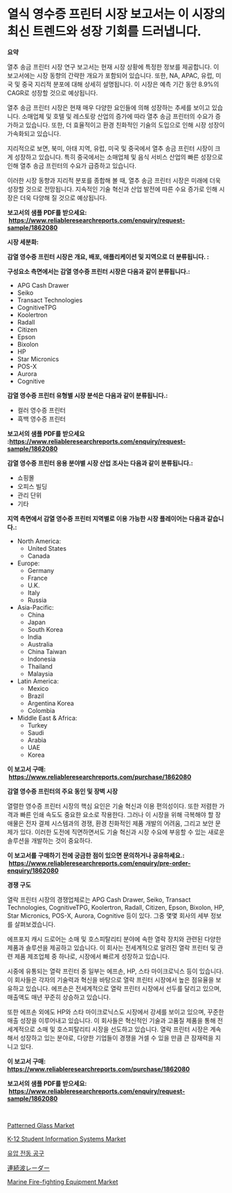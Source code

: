 <p><h1>열식 영수증 프린터 시장 보고서는 이 시장의 최신 트렌드와 성장 기회를 드러냅니다.</h1></p><p><strong>요약</strong></p>
<p><p>열추 송금 프린터 시장 연구 보고서는 현재 시장 상황에 특정한 정보를 제공합니다. 이 보고서에는 시장 동향의 간략한 개요가 포함되어 있습니다. 또한, NA, APAC, 유럽, 미국 및 중국 지리적 분포에 대해 상세히 설명됩니다. 이 시장은 예측 기간 동안 8.9%의 CAGR로 성장할 것으로 예상됩니다.</p><p>열추 송금 프린터 시장은 현재 매우 다양한 요인들에 의해 성장하는 추세를 보이고 있습니다. 소매업체 및 호텔 및 레스토랑 산업의 증가에 따라 열추 송금 프린터의 수요가 증가하고 있습니다. 또한, 더 효율적이고 환경 친화적인 기술의 도입으로 인해 시장 성장이 가속화되고 있습니다.</p><p>지리적으로 보면, 북미, 아태 지역, 유럽, 미국 및 중국에서 열추 송금 프린터 시장이 크게 성장하고 있습니다. 특히 중국에서는 소매업체 및 음식 서비스 산업의 빠른 성장으로 인해 열추 송금 프린터의 수요가 급증하고 있습니다.</p><p>이러한 시장 동향과 지리적 분포를 종합해 볼 때, 열추 송금 프린터 시장은 미래에 더욱 성장할 것으로 전망됩니다. 지속적인 기술 혁신과 산업 발전에 따른 수요 증가로 인해 시장은 더욱 다양해 질 것으로 예상됩니다.</p></p>
<p><strong>보고서의 샘플 PDF를 받으세요: &nbsp;<a href="https://www.reliableresearchreports.com/enquiry/request-sample/1862080">https://www.reliableresearchreports.com/enquiry/request-sample/1862080</a></strong></p>
<p><strong>시장 세분화:</strong></p>
<p><strong> 감열 영수증 프린터 시장은 개요, 배포, 애플리케이션 및 지역으로 더 분류됩니다. :</strong></p>
<p><strong>구성요소 측면에서는 감열 영수증 프린터 시장은 다음과 같이 분류됩니다.:</strong></p>
<p><ul><li>APG Cash Drawer</li><li>Seiko</li><li>Transact Technologies</li><li>CognitiveTPG</li><li>Koolertron</li><li>Radall</li><li>Citizen</li><li>Epson</li><li>Bixolon</li><li>HP</li><li>Star Micronics</li><li>POS-X</li><li>Aurora</li><li>Cognitive</li></ul></p>
<p><strong> 감열 영수증 프린터 유형별 시장 분석은 다음과 같이 분류됩니다.:</strong></p>
<p><ul><li>컬러 영수증 프린터</li><li>흑백 영수증 프린터</li></ul></p>
<p><strong>보고서의 샘플 PDF를 받으세요 :<a href="https://www.reliableresearchreports.com/enquiry/request-sample/1862080">https://www.reliableresearchreports.com/enquiry/request-sample/1862080</a></strong></p>
<p><strong> 감열 영수증 프린터 응용 분야별 시장 산업 조사는 다음과 같이 분류됩니다.:</strong></p>
<p><ul><li>쇼핑몰</li><li>오피스 빌딩</li><li>관리 단위</li><li>기타</li></ul></p>
<p><strong>지역 측면에서 감열 영수증 프린터 지역별로 이용 가능한 시장 플레이어는 다음과 같습니다.:</strong></p>
<p><ul>
    <li>
        North America:
        <ul>
            <li>United States</li>
            <li>Canada</li>
        </ul>
    </li>
    <li>
        Europe:
        <ul>
            <li>Germany</li>
            <li>France</li>
            <li>U.K.</li>
            <li>Italy</li>
            <li>Russia</li>
        </ul>
    </li>
    <li>
        Asia-Pacific:
        <ul>
            <li>China</li>
            <li>Japan</li>
            <li>South Korea</li>
            <li>India</li>
            <li>Australia</li>
            <li>China Taiwan</li>
            <li>Indonesia</li>
            <li>Thailand</li>
            <li>Malaysia</li>
        </ul>
    </li>
    <li>
        Latin America:
        <ul>
            <li>Mexico</li>
            <li>Brazil</li>
            <li>Argentina Korea</li>
            <li>Colombia</li>
        </ul>
    </li>
    <li>
        Middle East & Africa:
        <ul>
            <li>Turkey</li>
            <li>Saudi</li>
            <li>Arabia</li>
            <li>UAE</li>
            <li>Korea</li>
        </ul>
    </li>
    </ul></p>
<p><strong>이 보고서 구매: &nbsp;<a href="https://www.reliableresearchreports.com/purchase/1862080">https://www.reliableresearchreports.com/purchase/1862080</a></strong></p>
<p><strong>감열 영수증 프린터의 주요 동인 및 장벽 시장</strong></p>
<p><p>열렬한 영수증 프린터 시장의 핵심 요인은 기술 혁신과 이용 편의성이다. 또한 저렴한 가격과 빠른 인쇄 속도도 중요한 요소로 작용한다. 그러나 이 시장을 위해 극복해야 할 장애물은 전자 결제 시스템과의 경쟁, 환경 친화적인 제품 개발의 어려움, 그리고 보안 문제가 있다. 이러한 도전에 직면하면서도 기술 혁신과 시장 수요에 부응할 수 있는 새로운 솔루션을 개발하는 것이 중요하다.</p></p>
<p><strong>이 보고서를 구매하기 전에 궁금한 점이 있으면 문의하거나 공유하세요.: &nbsp;<a href="https://www.reliableresearchreports.com/enquiry/pre-order-enquiry/1862080">https://www.reliableresearchreports.com/enquiry/pre-order-enquiry/1862080</a></strong></p>
<p><strong>경쟁 구도</strong></p>
<p><p>열락 프린터 시장의 경쟁업체로는 APG Cash Drawer, Seiko, Transact Technologies, CognitiveTPG, Koolertron, Radall, Citizen, Epson, Bixolon, HP, Star Micronics, POS-X, Aurora, Cognitive 등이 있다. 그중 몇몇 회사의 세부 정보를 살펴보겠습니다.</p><p>에프포지 캐시 드로어는 소매 및 호스피탈리티 분야에 속한 열락 장치와 관련된 다양한 제품과 솔루션을 제공하고 있습니다. 이 회사는 전세계적으로 알려진 열락 프린터 및 관련 제품 제조업체 중 하나로, 시장에서 빠르게 성장하고 있습니다.</p><p>시중에 유통되는 열락 프린터 중 일부는 에프손, HP, 스타 마이크로닉스 등이 있습니다. 이 회사들은 각자의 기술력과 혁신을 바탕으로 열락 프린터 시장에서 높은 점유율을 보유하고 있습니다. 에프손은 전세계적으로 열락 프린터 시장에서 선두를 달리고 있으며, 매출액도 매년 꾸준히 상승하고 있습니다.</p><p>또한 에프손 외에도 HP와 스타 마이크로닉스도 시장에서 강세를 보이고 있으며, 꾸준한 매출 성장을 이루어내고 있습니다. 이 회사들은 혁신적인 기술과 고품질 제품을 통해 전 세계적으로 소매 및 호스피탈리티 시장을 선도하고 있습니다. 열락 프린터 시장은 계속해서 성장하고 있는 분야로, 다양한 기업들이 경쟁을 거셀 수 있을 만큼 큰 잠재력을 지니고 있다.</p></p>
<p><strong>이 보고서 구매: &nbsp; <a href="https://www.reliableresearchreports.com/purchase/1862080">https://www.reliableresearchreports.com/purchase/1862080</a></strong></p>
<p><strong>보고서의 샘플 PDF를 받으세요: &nbsp;<a href="https://www.reliableresearchreports.com/enquiry/request-sample/1862080">https://www.reliableresearchreports.com/enquiry/request-sample/1862080</a></strong><strong></strong></p>
<p>&nbsp;</p>
<p><p><a href="https://github.com/vimar16th/Market-Research-Report-List-3/blob/main/patterned-glass-market.md">Patterned Glass Market</a></p><p><a href="https://cute-banjo-8ca.notion.site/K-12-Student-Information-Systems-Market-Size-Furnishes-Valuable-Information-Encompassing-Market-Shar-b68f59cd102547d788fa5c2cb1a94914">K-12 Student Information Systems Market</a></p><p><a href="https://github.com/vsnao330707/Market-Research-Report-List-1/blob/main/8964278191657.md">유압 전동 공구</a></p><p><a href="https://github.com/zjkmgcs938405/Market-Research-Report-List-1/blob/main/4703209191902.md">連続波レーダー</a></p><p><a href="https://view.publitas.com/reportprime-1/marine-fire-fighting-equipment-market-growth-market-trends-covid-19-impact-and-forecasts-for-period-from-2023-2030/">Marine Fire-fighting Equipment Market</a></p></p>